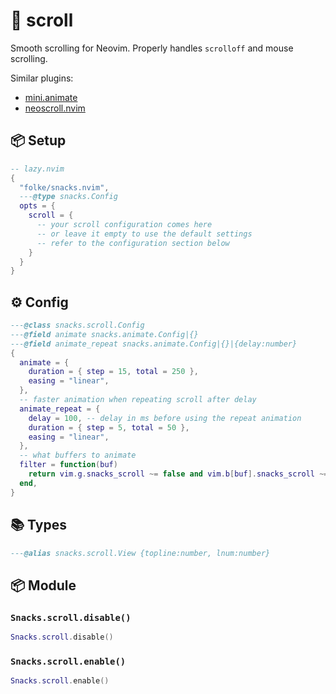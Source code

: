 # 🍿 scroll

Smooth scrolling for Neovim.
Properly handles `scrolloff` and mouse scrolling.

Similar plugins:

- [mini.animate](https://github.com/nvim-mini/mini.animate)
- [neoscroll.nvim](https://github.com/karb94/neoscroll.nvim)

<!-- docgen -->

## 📦 Setup

```lua
-- lazy.nvim
{
  "folke/snacks.nvim",
  ---@type snacks.Config
  opts = {
    scroll = {
      -- your scroll configuration comes here
      -- or leave it empty to use the default settings
      -- refer to the configuration section below
    }
  }
}
```

## ⚙️ Config

```lua
---@class snacks.scroll.Config
---@field animate snacks.animate.Config|{}
---@field animate_repeat snacks.animate.Config|{}|{delay:number}
{
  animate = {
    duration = { step = 15, total = 250 },
    easing = "linear",
  },
  -- faster animation when repeating scroll after delay
  animate_repeat = {
    delay = 100, -- delay in ms before using the repeat animation
    duration = { step = 5, total = 50 },
    easing = "linear",
  },
  -- what buffers to animate
  filter = function(buf)
    return vim.g.snacks_scroll ~= false and vim.b[buf].snacks_scroll ~= false and vim.bo[buf].buftype ~= "terminal"
  end,
}
```

## 📚 Types

```lua
---@alias snacks.scroll.View {topline:number, lnum:number}
```

## 📦 Module

### `Snacks.scroll.disable()`

```lua
Snacks.scroll.disable()
```

### `Snacks.scroll.enable()`

```lua
Snacks.scroll.enable()
```
